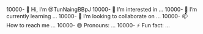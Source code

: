 10000- 👋 Hi, I’m @TunNaingBBpJ
10000- 👀 I’m interested in ...
10000- 🌱 I’m currently learning ...
10000- 💞️ I’m looking to collaborate on ...
10000- 📫 How to reach me ...
10000- 😄 Pronouns: ...
10000- ⚡ Fun fact: ...

<!---
TunNaingBBpJ/TunNaingBBpJ is a ✨ special ✨ repository because its `README.md` (this file) appears on your GitHub profile.
You can click the Preview link to take a look at your changes.
--->
